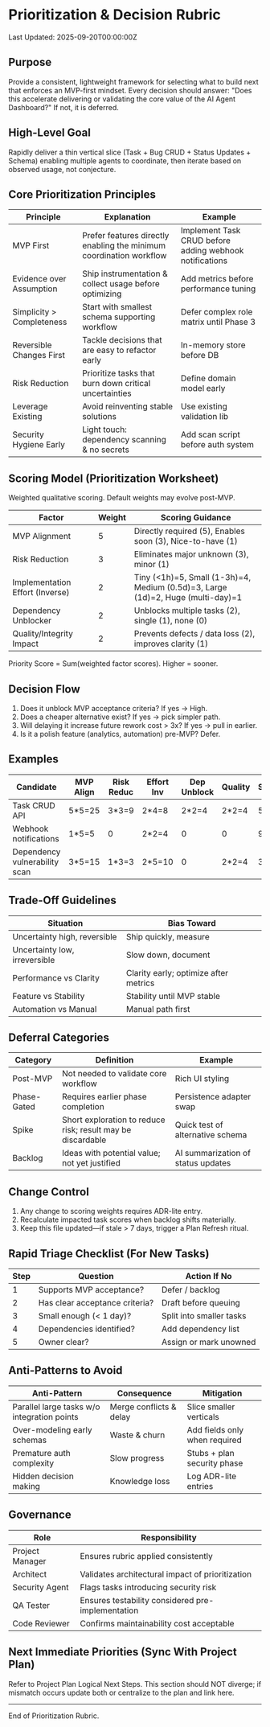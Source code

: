 # Prioritization & Decision Rubric

Last Updated: 2025-09-20T00:00:00Z

## Purpose
Provide a consistent, lightweight framework for selecting what to build next that enforces an MVP-first mindset. Every decision should answer: "Does this accelerate delivering or validating the core value of the AI Agent Dashboard?" If not, it is deferred.

## High-Level Goal
Rapidly deliver a thin vertical slice (Task + Bug CRUD + Status Updates + Schema) enabling multiple agents to coordinate, then iterate based on observed usage, not conjecture.

## Core Prioritization Principles
| Principle | Explanation | Example |
|-----------|-------------|---------|
| MVP First | Prefer features directly enabling the minimum coordination workflow | Implement Task CRUD before adding webhook notifications |
| Evidence over Assumption | Ship instrumentation & collect usage before optimizing | Add metrics before performance tuning |
| Simplicity > Completeness | Start with smallest schema supporting workflow | Defer complex role matrix until Phase 3 |
| Reversible Changes First | Tackle decisions that are easy to refactor early | In-memory store before DB |
| Risk Reduction | Prioritize tasks that burn down critical uncertainties | Define domain model early |
| Leverage Existing | Avoid reinventing stable solutions | Use existing validation lib |
| Security Hygiene Early | Light touch: dependency scanning & no secrets | Add scan script before auth system |

## Scoring Model (Prioritization Worksheet)
Weighted qualitative scoring. Default weights may evolve post-MVP.

| Factor | Weight | Scoring Guidance |
|--------|--------|------------------|
| MVP Alignment | 5 | Directly required (5), Enables soon (3), Nice-to-have (1) |
| Risk Reduction | 3 | Eliminates major unknown (3), minor (1) |
| Implementation Effort (Inverse) | 2 | Tiny (<1h)=5, Small (1-3h)=4, Medium (0.5d)=3, Large (1d)=2, Huge (multi-day)=1 |
| Dependency Unblocker | 2 | Unblocks multiple tasks (2), single (1), none (0) |
| Quality/Integrity Impact | 2 | Prevents defects / data loss (2), improves clarity (1) |

Priority Score = Sum(weighted factor scores). Higher = sooner.

## Decision Flow
1. Does it unblock MVP acceptance criteria? If yes -> High.
2. Does a cheaper alternative exist? If yes -> pick simpler path.
3. Will delaying it increase future rework cost > 3x? If yes -> pull in earlier.
4. Is it a polish feature (analytics, automation) pre-MVP? Defer.

## Examples
| Candidate | MVP Align | Risk Reduc | Effort Inv | Dep Unblock | Quality | Score | Priority | Notes |
|-----------|-----------|-----------|------------|-------------|---------|-------|----------|-------|
| Task CRUD API | 5*5=25 | 3*3=9 | 2*4=8 | 2*2=4 | 2*2=4 | 50 | High | Core |
| Webhook notifications | 1*5=5 | 0 | 2*2=4 | 0 | 0 | 9 | Low | Post-MVP |
| Dependency vulnerability scan | 3*5=15 | 1*3=3 | 2*5=10 | 0 | 2*2=4 | 32 | Medium | Early hygiene |

## Trade-Off Guidelines
| Situation | Bias Toward |
|-----------|-------------|
| Uncertainty high, reversible | Ship quickly, measure |
| Uncertainty low, irreversible | Slow down, document | 
| Performance vs Clarity | Clarity early; optimize after metrics |
| Feature vs Stability | Stability until MVP stable |
| Automation vs Manual | Manual path first |

## Deferral Categories
| Category | Definition | Example |
|----------|------------|---------|
| Post-MVP | Not needed to validate core workflow | Rich UI styling |
| Phase-Gated | Requires earlier phase completion | Persistence adapter swap |
| Spike | Short exploration to reduce risk; result may be discardable | Quick test of alternative schema |
| Backlog | Ideas with potential value; not yet justified | AI summarization of status updates |

## Change Control
1. Any change to scoring weights requires ADR-lite entry.
2. Recalculate impacted task scores when backlog shifts materially.
3. Keep this file updated—if stale > 7 days, trigger a Plan Refresh ritual.

## Rapid Triage Checklist (For New Tasks)
| Step | Question | Action If No |
|------|----------|-------------|
| 1 | Supports MVP acceptance? | Defer / backlog |
| 2 | Has clear acceptance criteria? | Draft before queuing |
| 3 | Small enough (< 1 day)? | Split into smaller tasks |
| 4 | Dependencies identified? | Add dependency list |
| 5 | Owner clear? | Assign or mark unowned |

## Anti-Patterns to Avoid
| Anti-Pattern | Consequence | Mitigation |
|-------------|-------------|-----------|
| Parallel large tasks w/o integration points | Merge conflicts & delay | Slice smaller verticals |
| Over-modeling early schemas | Waste & churn | Add fields only when required |
| Premature auth complexity | Slow progress | Stubs + plan security phase |
| Hidden decision making | Knowledge loss | Log ADR-lite entries |

## Governance
| Role | Responsibility |
|------|---------------|
| Project Manager | Ensures rubric applied consistently |
| Architect | Validates architectural impact of prioritization |
| Security Agent | Flags tasks introducing security risk |
| QA Tester | Ensures testability considered pre-implementation |
| Code Reviewer | Confirms maintainability cost acceptable |

## Next Immediate Priorities (Sync With Project Plan)
Refer to Project Plan Logical Next Steps. This section should NOT diverge; if mismatch occurs update both or centralize to the plan and link here.

---
End of Prioritization Rubric.
